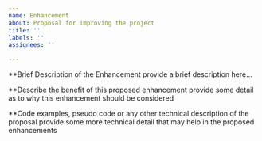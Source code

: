 ```yaml
---
name: Enhancement
about: Proposal for improving the project
title: ''
labels: ''
assignees: ''

---
```


**Brief Description of the Enhancement
provide a brief description here...

**Describe the benefit of this proposed enhancement
provide some detail as to why this enhancement should be considered

**Code examples, pseudo code or any other technical description of the proposal
provide some more technical detail that may help in the proposed enhancements

